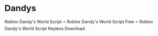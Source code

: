 # Dandys
Roblox Dandy's World Script ⭐️ Roblox Dandy's World Script Free ⭐️ Roblox Dandy's World Script Keyless Download
